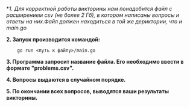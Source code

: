 **1. Для корректной работы викторины нам понадобится файл с расширением *csv (не более 2 Гб), в котором написаны вопросы и ответы на них.Файл должен находиться в той же дериктории, что и main.go**

**2. Запуск производится командой:** 

        go run <путь к файлу>/main.go

**3. Программа запросит название файла. Его необходимо ввести в формате "problems.csv".**

**4. Вопросы выдаются в случайном порядке.**

**5. По окончании всех вопросов, выводятся ваши результаты викторины.**